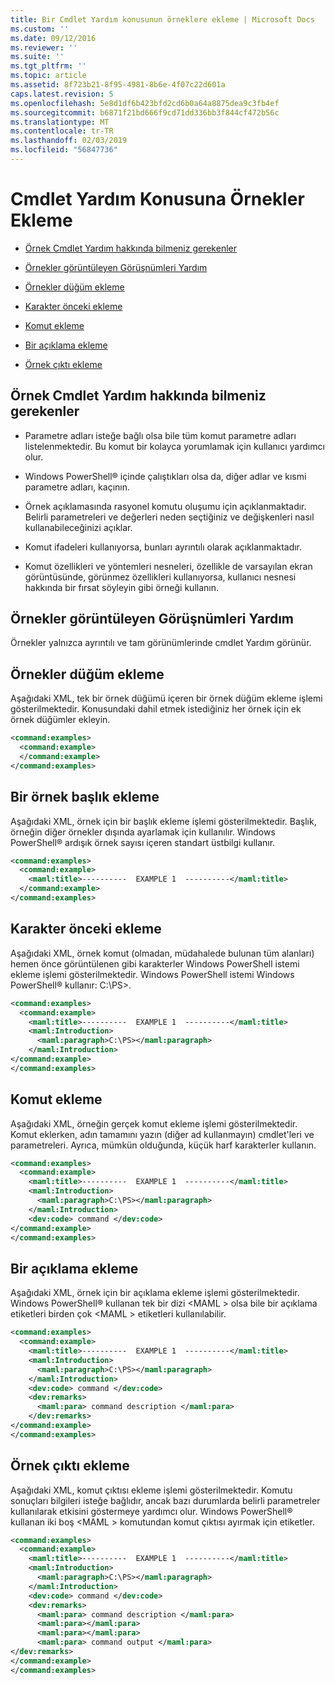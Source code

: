 ```yaml
---
title: Bir Cmdlet Yardım konusunun örneklere ekleme | Microsoft Docs
ms.custom: ''
ms.date: 09/12/2016
ms.reviewer: ''
ms.suite: ''
ms.tgt_pltfrm: ''
ms.topic: article
ms.assetid: 8f723b21-8f95-4981-8b6e-4f07c22d601a
caps.latest.revision: 5
ms.openlocfilehash: 5e8d1df6b423bfd2cd6b0a64a8875dea9c3fb4ef
ms.sourcegitcommit: b6871f21bd666f9cd71dd336bb3f844cf472b56c
ms.translationtype: MT
ms.contentlocale: tr-TR
ms.lasthandoff: 02/03/2019
ms.locfileid: "56847736"
---
```

# <a name="how-to-add-examples-to-a-cmdlet-help-topic"></a>Cmdlet Yardım Konusuna Örnekler Ekleme

- [Örnek Cmdlet Yardım hakkında bilmeniz gerekenler](#Things-to-Know-about-Examples-in-Cmdlet-Help)

- [Örnekler görüntüleyen Görüşnümleri Yardım](#Help-Views-that-Display-Examples)

- [Örnekler düğüm ekleme](#Adding-an-Examples-Node)

- [Karakter önceki ekleme](#Adding-Preceding-Characters)

- [Komut ekleme](#Adding-the-Command)

- [Bir açıklama ekleme](#Adding-a-Description)

- [Örnek çıktı ekleme](#Adding-Example-Output)

## <a name="things-to-know-about-examples-in-cmdlet-help"></a>Örnek Cmdlet Yardım hakkında bilmeniz gerekenler

- Parametre adları isteğe bağlı olsa bile tüm komut parametre adları listelenmektedir. Bu komut bir kolayca yorumlamak için kullanıcı yardımcı olur.

- Windows PowerShell® içinde çalıştıkları olsa da, diğer adlar ve kısmi parametre adları, kaçının.

- Örnek açıklamasında rasyonel komutu oluşumu için açıklanmaktadır. Belirli parametreleri ve değerleri neden seçtiğiniz ve değişkenleri nasıl kullanabileceğinizi açıklar.

- Komut ifadeleri kullanıyorsa, bunları ayrıntılı olarak açıklanmaktadır.

- Komut özellikleri ve yöntemleri nesneleri, özellikle de varsayılan ekran görüntüsünde, görünmez özellikleri kullanıyorsa, kullanıcı nesnesi hakkında bir fırsat söyleyin gibi örneği kullanın.

## <a name="help-views-that-display-examples"></a>Örnekler görüntüleyen Görüşnümleri Yardım

Örnekler yalnızca ayrıntılı ve tam görünümlerinde cmdlet Yardım görünür.

## <a name="adding-an-examples-node"></a>Örnekler düğüm ekleme

Aşağıdaki XML, tek bir örnek düğümü içeren bir örnek düğüm ekleme işlemi gösterilmektedir. Konusundaki dahil etmek istediğiniz her örnek için ek örnek düğümler ekleyin.

```xml
<command:examples>
  <command:example>
  </command:example>
</command:examples>
```

## <a name="adding-an-example-title"></a>Bir örnek başlık ekleme

Aşağıdaki XML, örnek için bir başlık ekleme işlemi gösterilmektedir. Başlık, örneğin diğer örnekler dışında ayarlamak için kullanılır. Windows PowerShell® ardışık örnek sayısı içeren standart üstbilgi kullanır.

```xml
<command:examples>
  <command:example>
    <maml:title>----------  EXAMPLE 1  ----------</maml:title>
  </command:example>
</command:examples>
```

## <a name="adding-preceding-characters"></a>Karakter önceki ekleme

Aşağıdaki XML, örnek komut (olmadan, müdahalede bulunan tüm alanları) hemen önce görüntülenen gibi karakterler Windows PowerShell istemi ekleme işlemi gösterilmektedir. Windows PowerShell istemi Windows PowerShell® kullanır: C:\PS>.

```xml
<command:examples>
  <command:example>
    <maml:title>----------  EXAMPLE 1  ----------</maml:title>
    <maml:Introduction>
      <maml:paragraph>C:\PS></maml:paragraph>
    </maml:Introduction>
</command:example>
</command:examples>
```

## <a name="adding-the-command"></a>Komut ekleme

Aşağıdaki XML, örneğin gerçek komut ekleme işlemi gösterilmektedir. Komut eklerken, adın tamamını yazın (diğer ad kullanmayın) cmdlet'leri ve parametreleri. Ayrıca, mümkün olduğunda, küçük harf karakterler kullanın.

```xml
<command:examples>
  <command:example>
    <maml:title>----------  EXAMPLE 1  ----------</maml:title>
    <maml:Introduction>
      <maml:paragraph>C:\PS></maml:paragraph>
    </maml:Introduction>
    <dev:code> command </dev:code>
</command:example>
</command:examples>
```

## <a name="adding-a-description"></a>Bir açıklama ekleme

Aşağıdaki XML, örnek için bir açıklama ekleme işlemi gösterilmektedir. Windows PowerShell® kullanan tek bir dizi \<MAML > olsa bile bir açıklama etiketleri birden çok \<MAML > etiketleri kullanılabilir.

```xml
<command:examples>
  <command:example>
    <maml:title>----------  EXAMPLE 1  ----------</maml:title>
    <maml:Introduction>
      <maml:paragraph>C:\PS></maml:paragraph>
    </maml:Introduction>
    <dev:code> command </dev:code>
    <dev:remarks>
      <maml:para> command description </maml:para>
    </dev:remarks>
</command:example>
</command:examples>
```

## <a name="adding-example-output"></a>Örnek çıktı ekleme

Aşağıdaki XML, komut çıktısı ekleme işlemi gösterilmektedir. Komutu sonuçları bilgileri isteğe bağlıdır, ancak bazı durumlarda belirli parametreler kullanılarak etkisini göstermeye yardımcı olur. Windows PowerShell® kullanan iki boş \<MAML > komutundan komut çıktısı ayırmak için etiketler.

```xml
<command:examples>
  <command:example>
    <maml:title>----------  EXAMPLE 1  ----------</maml:title>
    <maml:Introduction>
      <maml:paragraph>C:\PS></maml:paragraph>
    </maml:Introduction>
    <dev:code> command </dev:code>
    <dev:remarks>
      <maml:para> command description </maml:para>
      <maml:para></maml:para>
      <maml:para></maml:para>
      <maml:para> command output </maml:para>
</dev:remarks>
</command:example>
</command:examples>
```